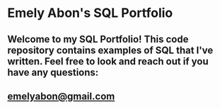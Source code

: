 # Emely Abon's SQL Portfolio

## Welcome to my SQL Portfolio! This code repository contains examples of SQL that I've written. Feel free to look and reach out if you have any questions:
## emelyabon@gmail.com

